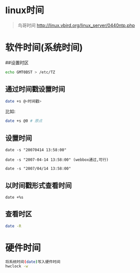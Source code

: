 # linux时间

> 鸟哥时间 http://linux.vbird.org/linux_server/0440ntp.php 

# 软件时间(系统时间)

##设置时区

```bash
echo GMT0BST > /etc/TZ
```

## 通过时间戳设置时间

```bash
date +s @<时间戳>
```
比如:
```bash
date +s @0 # 原点
```
## 设置时间

    date -s "20070414 13:58:00" 

    date -s "2007-04-14 13:58:00" (webbox通过,可行)

    date -s "2007/04/14 13:58:00" 

## 以时间戳形式查看时间
```
date +%s
```
## 查看时区
```bash
date -R
```

# 硬件时间
```bash
将系统时间(date)写入硬件时间
hwclock -w
```
